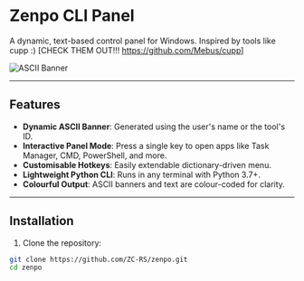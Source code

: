 # Zenpo CLI Panel

A dynamic, text-based control panel for Windows. Inspired by tools like cupp :)
[CHECK THEM OUT!!! https://github.com/Mebus/cupp]

![ASCII Banner](https://raw.githubusercontent.com/ZC-RS/zenpo/main/banner.png) <!-- optional image if you have a screenshot -->

---

## Features

- **Dynamic ASCII Banner**: Generated using the user's name or the tool's ID.
- **Interactive Panel Mode**: Press a single key to open apps like Task Manager, CMD, PowerShell, and more.
- **Customisable Hotkeys**: Easily extendable dictionary-driven menu.
- **Lightweight Python CLI**: Runs in any terminal with Python 3.7+.
- **Colourful Output**: ASCII banners and text are colour-coded for clarity.

---

## Installation

1. Clone the repository:

```bash
git clone https://github.com/ZC-RS/zenpo.git
cd zenpo
